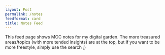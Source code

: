 ```yaml
---
layout: Post
permalink: /notes
feedformat: card
title: Notes Feed
---
```


This feed page shows MOC notes for my digital garden. The more treasured areas/topics (with more tended insights) are at the top, but if you want to be more freestyle, simply use the search ;)
